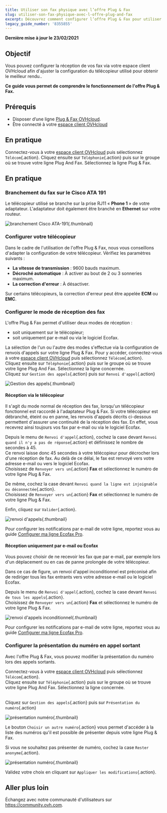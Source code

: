 ```yaml
---
title: Utiliser son fax physique avec l’offre Plug & Fax
slug: utiliser-son-fax-physique-avec-l-offre-plug-and-fax
excerpt: Découvrez comment configurer l’offre Plug & Fax pour utiliser un fax physique
legacy_guide_number: '8355855'
---
```


**Dernière mise à jour le 23/02/2021**

## Objectif

Vous pouvez configurer la réception de vos fax via votre espace client OVHcloud afin d'ajuster la configuration du télécopieur utilisé pour obtenir le meilleur rendu..

**Ce guide vous permet de comprendre le fonctionnement de l'offre Plug & Fax.**

## Prérequis

- Disposer d’une ligne [Plug & Fax OVHcloud](https://www.ovhtelecom.fr/fax/plug-and-fax.xml).
- Être connecté à votre [espace client OVHcloud](https://www.ovh.com/auth?onsuccess=https%3A%2F%2Fwww.ovhtelecom.fr%2Fmanager&ovhSubsidiary=fr)

## En pratique

Connectez-vous à votre [espace client OVHcloud](https://www.ovh.com/auth?onsuccess=https%3A%2F%2Fwww.ovhtelecom.fr%2Fmanager&ovhSubsidiary=fr) puis sélectionnez `Télécom`{.action}. Cliquez ensuite sur `Téléphonie`{.action} puis sur le groupe où se trouve votre ligne Plug And Fax. Sélectionnez la ligne Plug & Fax.

## En pratique

### Branchement du fax sur le Cisco ATA 191

Le télécopieur utilisé se branche sur la prise RJ11 « **Phone 1** » de votre adaptateur. L'adaptateur doit également être branché en **Ethernet** sur votre routeur.

![branchement Cisco ATA-191](images/cisco-ATA-191.png){.thumbnail}

### Configurer votre télécopieur

Dans le cadre de l'utilisation de l'offre Plug & Fax, nous vous conseillons d'adapter la configuration de votre télécopieur. Vérifiez les paramètres suivants :

- **La vitesse de transmission** : 9600 bauds maximum.
- **Décroché automatique** : À activer au bout de 2 ou 3 sonneries maximum.
- **La correction d'erreur** : À désactiver.

Sur certains télécopieurs, la correction d'erreur peut être appelée **ECM** ou **EMC**.

### Configurer le mode de réception des fax

L'offre Plug & Fax permet d'utiliser deux modes de réception :

- soit uniquement sur le télécopieur;
- soit uniquement par e-mail ou via le logiciel Ecofax.

La sélection de l'un ou l'autre des modes s'effectue via la configuration de renvois d'appels sur votre ligne Plug & Fax.
Pour y accéder, connectez-vous à votre [espace client OVHcloud](https://www.ovh.com/auth?onsuccess=https%3A%2F%2Fwww.ovhtelecom.fr%2Fmanager&ovhSubsidiary=fr) puis sélectionnez `Télécom`{.action}. 
<br>Cliquez ensuite sur `Téléphonie`{.action} puis sur le groupe où se trouve votre ligne Plug And Fax. Sélectionnez la ligne concernée.
<br>Cliquez sur `Gestion des appels`{.action} puis sur `Renvoi d'appel`{.action}

![Gestion des appels](images/gestion_des_appels.png){.thumbnail}

#### Réception via le télécopieur

Il s'agit du mode normal de réception des fax, lorsqu'un télécopieur fonctionnel est raccordé à l'adaptateur Plug & Fax. Si votre télécopieur est débranché, éteint ou en panne, les renvois d'appels décrits ci-dessous permettent d'assurer une continuité de la réception des fax. En effet, vous recevrez ainsi toujours vos fax par e-mail ou via le logiciel Ecofax.

Depuis le menu de `Renvoi d'appel`{.action}, cochez la case devant `Renvoi quand il n'y a pas de réponse`{.action} et définissez le nombre de secondes à 45.
<br>Ce renvoi laisse donc 45 secondes à votre télécopieur pour décrocher lors d'une réception de fax. Au delà de ce délai, le fax est renvoyé vers votre adresse e-mail ou vers le logiciel Ecofax. 
<br>Choisissez de `Renvoyer vers un`{.action} **Fax** et sélectionnez le numéro de votre ligne Plug & Fax.

De même, cochez la case devant `Renvoi quand la ligne est injoignable ou déconnectée`{.action}.
<br>Choisissez de `Renvoyer vers un`{.action} **Fax** et sélectionnez le numéro de votre ligne Plug & Fax.

Enfin, cliquez sur `Valider`{.action}.

![renvoi d'appels](images/renvoi_dappel.png){.thumbnail}

Pour configurer les notifications par e-mail de votre ligne, reportez vous au guide [Configurer ma ligne Ecofax Pro](../utilisation_de_loffre_ecofax_pro_plug_and_fax/#options-de-notifications).

#### Réception uniquement par e-mail ou Ecofax

Vous pouvez choisir de ne recevoir les fax que par e-mail, par exemple lors d'un déplacement ou en cas de panne prolongée de votre télécopieur.

Dans ce cas de figure, un renvoi d'appel inconditionnel est préconisé afin de rediriger tous les fax entrants vers votre adresse e-mail ou le logiciel Ecofax.

Depuis le menu de `Renvoi d'appel`{.action}, cochez la case devant `Renvoi de tous les appels`{.action}.
<br>Choisissez de `Renvoyer vers un`{.action} **Fax** et sélectionnez le numéro de votre ligne Plug & Fax.

![renvoi d'appels inconditionnel](images/renvoi_dappel2.png){.thumbnail}

Pour configurer les notifications par e-mail de votre ligne, reportez vous au guide [Configurer ma ligne Ecofax Pro](../utilisation_de_loffre_ecofax_pro_plug_and_fax/#options-de-notifications).

### Configurer la présentation du numéro en appel sortant

Avec l'offre Plug & Fax, vous pouvez modifier la présentation du numéro lors des appels sortants.

Connectez-vous à votre [espace client OVHcloud](https://www.ovh.com/auth?onsuccess=https%3A%2F%2Fwww.ovhtelecom.fr%2Fmanager&ovhSubsidiary=fr) puis sélectionnez `Télécom`{.action}. 
<br>Cliquez ensuite sur `Téléphonie`{.action} puis sur le groupe où se trouve votre ligne Plug And Fax. Sélectionnez la ligne concernée.

<br>Cliquez sur `Gestion des appels`{.action} puis sur `Présentation du numéro`{.action}

![présentation numéro](images/pres-numero1.png){.thumbnail}

Le bouton `Choisir un autre numéro`{.action} vous permet d'accéder à la liste des numéros qu'il est possible de présenter depuis votre ligne Plug & Fax.

Si vous ne souhaitez pas présenter de numéro, cochez la case `Rester anonyme`{.action}.

![présentation numéro](images/pres-numero2.png){.thumbnail}

Validez votre choix en cliquant sur `Appliquer les modifications`{.action}.

## Aller plus loin

Échangez avec notre communauté d'utilisateurs sur <https://community.ovh.com>.